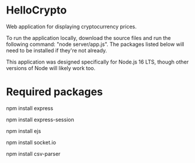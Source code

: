 # HelloCrypto
Web application for displaying cryptocurrency prices.  

To run the application locally, download the source files and run the following command: "node server/app.js".  The packages listed below will need to be installed if they're not already.

This application was designed specifically for Node.js 16 LTS, though other versions of Node will likely work too.

# Required packages
npm install express

npm install express-session

npm install ejs

npm install socket.io

npm install csv-parser